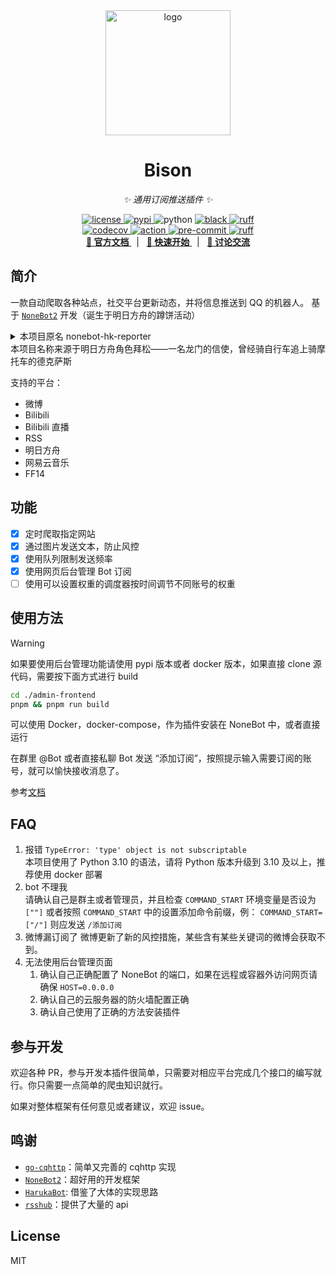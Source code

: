 <div align="center">
  <a href="https://v2.nonebot.dev/store">
    <img src="https://nonebot-bison.netlify.app/logo.svg" width="200" alt="logo">
  </a>
</div>

<div align="center">

# Bison

_✨ 通用订阅推送插件 ✨_

<a href="https://raw.githubusercontent.com/MountainDash/nonebot-bison/main/LICENSE">
    <img src="https://img.shields.io/github/license/MountainDash/nonebot-bison" alt="license">
</a>
<a href="https://pypi.python.org/pypi/nonebot-bison">
    <img src="https://img.shields.io/pypi/v/nonebot-bison?logo=python&logoColor=edb641" alt="pypi">
</a>
<img src="https://img.shields.io/badge/python-3.10+-blue?logo=python&logoColor=edb641" alt="python">
<a href="https://github.com/psf/black">
    <img src="https://img.shields.io/badge/code%20style-black-000000.svg?logo=python&logoColor=edb641" alt="black">
</a>
<a href="https://github.com/astral-sh/ruff">
    <img src="https://img.shields.io/endpoint?url=https://raw.githubusercontent.com/charliermarsh/ruff/main/assets/badge/v2.json" alt="ruff">
</a>
<br />
<a href="https://codecov.io/gh/MountainDash/nonebot-bison">
    <img src="https://codecov.io/gh/MountainDash/nonebot-bison/branch/main/graph/badge.svg?token=QCFIODJOOA" alt="codecov"/>
</a>
<a href="https://github.com/MountainDash/nonebot-bison/actions/workflows/main.yml.yml">
    <img src="https://github.com/MountainDash/nonebot-bison/actions/workflows/main.yml/badge.svg?branch=main&event=push" alt="action"/>
</a>
<a href="https://results.pre-commit.ci/latest/github/MountainDash/nonebot-bison/main">
    <img src="https://results.pre-commit.ci/badge/github/MountainDash/nonebot-bison/main.svg" alt="pre-commit" />
</a>
<a href="https://github.com/MountainDash/nonebot-bison/actions/workflows/ruff.yml">
    <img src="https://github.com/MountainDash/nonebot-bison/actions/workflows/ruff.yml/badge.svg?branch=main&event=push" alt="ruff">
</a>

<br />
<a href="https://nonebot-bison.netlify.app/" target="__blank">
    <strong>📖 官方文档</strong>
  </a>
  &nbsp;&nbsp;|&nbsp;&nbsp;
  <a href="https://nonebot-bison.netlify.app/usage/easy-use.html" target="__blank">
    <strong>🚀 快速开始</strong>
  </a>
  &nbsp;&nbsp;|&nbsp;&nbsp;
  <a href="https://qm.qq.com/q/7DH4H3hbaw" target="__blank">
    <strong>💬 讨论交流</strong>
  </a>

</div>

## 简介

一款自动爬取各种站点，社交平台更新动态，并将信息推送到 QQ 的机器人。
基于 [`NoneBot2`](https://github.com/nonebot/nonebot2) 开发（诞生于明日方舟的蹲饼活动）

<details>
<summary>本项目原名 nonebot-hk-reporter</summary>

寓意本 Bot 要做全世界跑的最快的搬运机器人，后因名字过于暴力改名

</details>
本项目名称来源于明日方舟角色拜松——一名龙门的信使，曾经骑自行车追上骑摩托车的德克萨斯

支持的平台：

- 微博
- Bilibili
- Bilibili 直播
- RSS
- 明日方舟
- 网易云音乐
- FF14

## 功能

- [x] 定时爬取指定网站
- [x] 通过图片发送文本，防止风控
- [x] 使用队列限制发送频率
- [x] 使用网页后台管理 Bot 订阅
- [ ] 使用可以设置权重的调度器按时间调节不同账号的权重

## 使用方法

> [!warning]
> 如果要使用后台管理功能请使用 pypi 版本或者 docker 版本，如果直接 clone 源代码，需要按下面方式进行 build

```bash
cd ./admin-frontend
pnpm && pnpm run build
```

可以使用 Docker，docker-compose，作为插件安装在 NoneBot 中，或者直接运行

在群里 @Bot 或者直接私聊 Bot 发送 “添加订阅”，按照提示输入需要订阅的账号，就可以愉快接收消息了。

参考[文档](https://nonebot-bison.netlify.app/usage/#%E4%BD%BF%E7%94%A8)

## FAQ

1. 报错 `TypeError: 'type' object is not subscriptable`  
   本项目使用了 Python 3.10 的语法，请将 Python 版本升级到 3.10 及以上，推荐使用 docker 部署
2. bot 不理我  
   请确认自己是群主或者管理员，并且检查 `COMMAND_START` 环境变量是否设为 `[""]`
   或者按照 `COMMAND_START` 中的设置添加命令前缀，例：
   `COMMAND_START=["/"]` 则应发送 `/添加订阅`
3. 微博漏订阅了
   微博更新了新的风控措施，某些含有某些关键词的微博会获取不到。
4. 无法使用后台管理页面
   1. 确认自己正确配置了 NoneBot 的端口，如果在远程或容器外访问网页请确保 `HOST=0.0.0.0`
   2. 确认自己的云服务器的防火墙配置正确
   3. 确认自己使用了正确的方法安装插件

## 参与开发

欢迎各种 PR，参与开发本插件很简单，只需要对相应平台完成几个接口的编写就行。你只需要一点简单的爬虫知识就行。

如果对整体框架有任何意见或者建议，欢迎 issue。

## 鸣谢

- [`go-cqhttp`](https://github.com/Mrs4s/go-cqhttp)：简单又完善的 cqhttp 实现
- [`NoneBot2`](https://github.com/nonebot/nonebot2)：超好用的开发框架
- [`HarukaBot`](https://github.com/SK-415/HarukaBot/): 借鉴了大体的实现思路
- [`rsshub`](https://github.com/DIYgod/RSSHub)：提供了大量的 api

## License

MIT
